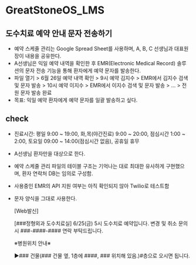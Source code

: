 # GreatStoneOS_LMS



## 도수치료 예약 안내 문자 전송하기
- 예약 스케줄 관리는 Google Spread Sheet를 사용하며, A, B, C 선생님과 대표원장이 내용을 공유한다.
- A선생님은 익일 예약 내역을 확인한 후 EMR(Electronic Medical Record) 솔루션의 문자 전송 기능을 통해 환자에게 예약 문자를 발송한다.
- 파일 열기 > 6월 26일 예약 내역 확인 > 9시 예약 김지수 > EMR에서 김지수 검색 및 문자 발송 > 10시 예약 이지수 > EMR에서 이지수 검색 및 문자 발송 > ... > 전원 문자 발송 완료
- 목표: 익일 예약 환자에게 예약 문자를 일괄 발송하고 싶다.

## check
- 진료시간: 평일 9:00 ~ 19:00, 화,목(야간진료) 9:00 ~ 20:00, 점심시간 1:00 ~ 2:00, 토요일 09:00 ~ 14:00(점심시간 없음), 공휴일 휴무
- A선생님 환자만을 대상으로 한다.
- 예약 스케줄 관리 파일의 테이블 구조는 기억나는 대로 최대한 유사하게 구현했으며, 환자 연락처 DB는 임의로 구성함.
- 사용중인 EMR의 API 지원 여부는 아직 확인되지 않아 Twilio로 테스트함
- 문자 양식을 그대로 사용한다.

  [Web발신]

  [###정형외과 도수치료실] 6/25(금) 5시 도수치료 예약입니다. 변경 및 취소 문의시 ###-####-#### 연락 부탁드립니다.

  ※병원위치 안내※ 

  ▶### 건물(### 건물 옆, 1층에 ####, ### 위치해 있음.)#층으로 오시면 됩니다.
